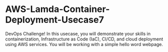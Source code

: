 # AWS-Lamda-Container-Deployment-Usecase7
DevOps Challenge! In this usecase, you will demonstrate your skills in containerization, Infrastructure as Code (IaC), CI/CD, and cloud deployment using AWS services. You will be working with a simple hello word webpage.
